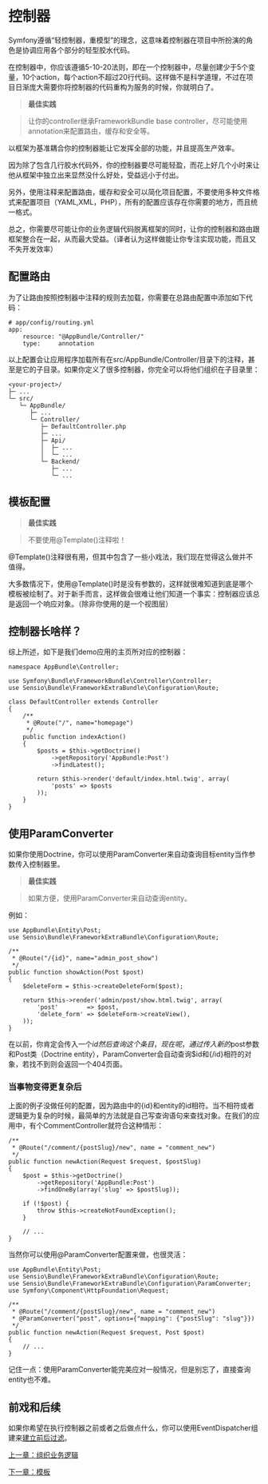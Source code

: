 # 控制器

Symfony遵循“轻控制器，重模型”的理念，这意味着控制器在项目中所扮演的角色是协调应用各个部分的轻型胶水代码。

在控制器中，你应该遵循5-10-20法则，即在一个控制器中，尽量创建少于5个变量，10个action，每个action不超过20行代码。这样做不是科学道理，不过在项目日渐庞大需要你将控制器的代码重构为服务的时候，你就明白了。

>**最佳实践**

>让你的controller继承FrameworkBundle base controller，尽可能使用annotation来配置路由，缓存和安全等。

以框架为基准耦合你的控制器能让它发挥全部的功能，并且提高生产效率。

因为除了包含几行胶水代码外，你的控制器要尽可能轻盈，而花上好几个小时来让他从框架中独立出来显然没什么好处，受益远小于付出。

另外，使用注释来配置路由，缓存和安全可以简化项目配置，不要使用多种文件格式来配置项目（YAML,XML，PHP），所有的配置应该存在你需要的地方，而且统一格式。

总之，你需要尽可能让你的业务逻辑代码脱离框架的同时，让你的控制器和路由跟框架整合在一起，从而最大受益。（译者认为这样做能让你专注实现功能，而且又不失开发效率）

## 配置路由

为了让路由按照控制器中注释的规则去加载，你需要在总路由配置中添加如下代码：
```
# app/config/routing.yml
app:
    resource: "@AppBundle/Controller/"
    type:     annotation
```

以上配置会让应用程序加载所有在src/AppBundle/Controller/目录下的注释，甚至是它的子目录。如果你定义了很多控制器，你完全可以将他们组织在子目录里：

```
<your-project>/
├─ ...
└─ src/
   └─ AppBundle/
      ├─ ...
      └─ Controller/
         ├─ DefaultController.php
         ├─ ...
         ├─ Api/
         │  ├─ ...
         │  └─ ...
         └─ Backend/
            ├─ ...
            └─ ...
```

## 模板配置

>**最佳实践**

>不要使用@Template()注释啦！

@Template()注释很有用，但其中包含了一些小戏法，我们现在觉得这么做并不值得。

大多数情况下，使用@Template()时是没有参数的，这样就很难知道到底是哪个模板被绘制了。对于新手而言，这样做会很难让他们知道一个事实：控制器应该总是返回一个响应对象。（除非你使用的是一个视图层）

## 控制器长啥样？

综上所述，如下是我们demo应用的主页所对应的控制器：

```
namespace AppBundle\Controller;

use Symfony\Bundle\FrameworkBundle\Controller\Controller;
use Sensio\Bundle\FrameworkExtraBundle\Configuration\Route;

class DefaultController extends Controller
{
    /**
     * @Route("/", name="homepage")
     */
    public function indexAction()
    {
        $posts = $this->getDoctrine()
            ->getRepository('AppBundle:Post')
            ->findLatest();

        return $this->render('default/index.html.twig', array(
            'posts' => $posts
        ));
    }
}
```

## 使用ParamConverter

如果你使用Doctrine，你可以使用ParamConverter来自动查询目标entity当作参数传入控制器里。

>**最佳实践**

>如果方便，使用ParamConverter来自动查询entity。

例如：

```
use AppBundle\Entity\Post;
use Sensio\Bundle\FrameworkExtraBundle\Configuration\Route;

/**
 * @Route("/{id}", name="admin_post_show")
 */
public function showAction(Post $post)
{
    $deleteForm = $this->createDeleteForm($post);

    return $this->render('admin/post/show.html.twig', array(
        'post'        => $post,
        'delete_form' => $deleteForm->createView(),
    ));
}
```

在以前，你肯定会传入一个$id然后查询这个条目，现在呢，通过传入新的$post参数和Post类（Doctrine entity），ParamConverter会自动查询$id和{/id}相符的对象，若找不到则会返回一个404页面。

### 当事物变得更复杂后

上面的例子没做任何的配置，因为路由中的{id}和entity的id相符。当不相符或者逻辑更为复杂的时候，最简单的方法就是自己写查询语句来查找对象。在我们的应用中，有个CommentController就符合这种情形：

```
/**
 * @Route("/comment/{postSlug}/new", name = "comment_new")
 */
public function newAction(Request $request, $postSlug)
{
    $post = $this->getDoctrine()
        ->getRepository('AppBundle:Post')
        ->findOneBy(array('slug' => $postSlug));

    if (!$post) {
        throw $this->createNotFoundException();
    }

    // ...
}
```

当然你可以使用@ParamConverter配置来做，也很灵活：

```
use AppBundle\Entity\Post;
use Sensio\Bundle\FrameworkExtraBundle\Configuration\Route;
use Sensio\Bundle\FrameworkExtraBundle\Configuration\ParamConverter;
use Symfony\Component\HttpFoundation\Request;

/**
 * @Route("/comment/{postSlug}/new", name = "comment_new")
 * @ParamConverter("post", options={"mapping": {"postSlug": "slug"}})
 */
public function newAction(Request $request, Post $post)
{
    // ...
}
```

记住一点：使用ParamConverter能完美应对一般情况，但是别忘了，直接查询entity也不难。

## 前戏和后续

如果你希望在执行控制器之前或者之后做点什么，你可以使用EventDispatcher组建来[建立前后过滤](http://symfony.com/doc/current/cookbook/event_dispatcher/before_after_filters.html)。


[上一章：组织业务逻辑](https://github.com/gigantic2/The-Symfony-Framework-Best-Practices/blob/master/04.%E7%BB%84%E7%BB%87%E4%B8%9A%E5%8A%A1%E9%80%BB%E8%BE%91.md)

[下一章：模板](https://github.com/gigantic2/The-Symfony-Framework-Best-Practices/blob/master/06.%E6%A8%A1%E6%9D%BF.md)